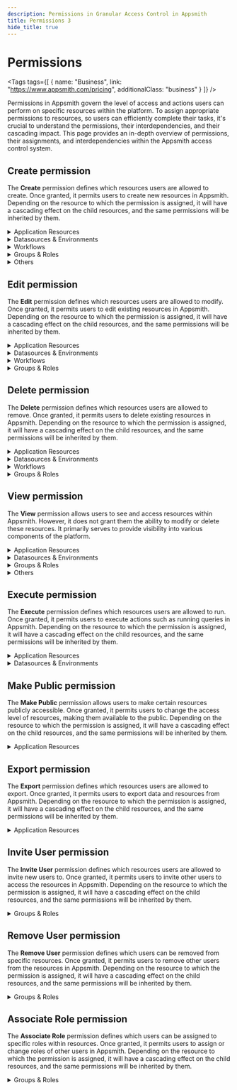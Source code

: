 ```yaml
---
description: Permissions in Granular Access Control in Appsmith
title: Permissions 3
hide_title: true
---
```


<!-- vale off -->

<div className="tag-wrapper">
 <h1>Permissions</h1>

<Tags
tags={[
{ name: "Business", link: "https://www.appsmith.com/pricing", additionalClass: "business" }
]}
/>

</div>

<!-- vale on -->

Permissions in Appsmith govern the level of access and actions users can perform on specific resources within the platform. To assign appropriate permissions to resources, so users can efficiently complete their tasks, it's crucial to understand the permissions, their interdependencies, and their cascading impact. This page provides an in-depth overview of permissions, their assignments, and interdependencies within the Appsmith access control system.

## Create permission

The **Create** permission defines which resources users are allowed to create. Once granted, it permits users to create new resources in Appsmith. Depending on the resource to which the permission is assigned, it will have a cascading effect on the child resources, and the same permissions will be inherited by them.



<details id="application-resources">
  <summary>Application Resources</summary>
  <table>
    <thead>
      <tr>
        <th>Resource</th>
        <th>Cascading Permissions</th>
        <th>Permission Impact</th>
      </tr>
    </thead>
    <tbody>
      <tr>
        <td><b>Workspace</b></td>
        <td>Edit, View, Delete, Execute</td>
        <td>Allows creating, editing, viewing, and deleting applications, pages, and queries. It also permits running queries within the given workspace.</td>
      </tr>
      <tr>
        <td><b>Application</b></td>
        <td>Edit, View, Delete, Execute</td>
        <td>Allows creating, editing, viewing, and deleting pages and queries. It also permits running queries within the given application.</td>
      </tr>
      <tr>
        <td><b>Page</b></td>
        <td>Edit, View, Delete, Execute</td>
        <td>Allows creating, editing, viewing, deleting, and running queries within the given application.</td>
      </tr>
    </tbody>
  </table>
</details>

<details>
  <summary>Datasources & Environments</summary>
  <table>
    <thead>
      <tr>
        <th>Resource</th>
        <th>Cascading Permissions</th>
        <th>Permission Impact</th>
      </tr>
    </thead>
    <tbody>
      <tr>
        <td><b>Datasources</b></td>
        <td>Edit, View, Delete, Execute</td>
        <td>Allows creating, editing, viewing, and deleting datasources. It also grants permission to run queries in all datasources within the workspace.</td>
      </tr>
      <tr>
        <td><b>Datasource</b></td>
        <td>Edit, View, Delete, Execute</td>
        <td>Allows creating, editing, viewing, and deleting the specified datasource. It also grants permission to run queries in the given datasource.</td>
      </tr>
      <tr>
        <td><b>Environments</b></td>
        <td>Edit, View, Delete, Execute</td>
        <td>Allows creating, editing, viewing, and deleting environments. It also grants permission to run queries in all environments (Production, Staging, and custom created) within the workspace.</td>
      </tr>
      <tr>
        <td><b>Environment</b></td>
        <td>Edit, View, Delete, Execute</td>
        <td>Allows creating, editing, viewing, and deleting the specified environment. It also grants permission to run queries in the given environment (Production, Staging, or custom created) within the workspace.</td>
      </tr>
    </tbody>
  </table>
</details>
<details>
  <summary>Workflows</summary>
    <table>
      <thead>
        <tr>
          <th>Resource</th>
          <th>Cascading Permissions</th>
          <th>Permission Impact</th>
        </tr>
      </thead>
      <tbody>
        <tr>
          <td><b>Workspaces</b></td>
          <td>Edit, Delete</td>
          <td>Allows adding new workflows, editing and deleting existing workflows within the Appsmith workspace.</td>
        </tr>
      </tbody>
    </table>
  </details>

<details>
  <summary>Groups & Roles</summary>
  <table>
    <thead>
      <tr>
        <th>Resource</th>
        <th>Cascading Permissions</th>
        <th>Permission Impact</th>
      </tr>
    </thead>
    <tbody>
      <tr>
        <td><b>Groups</b></td>
        <td>Edit, View, Delete, Invite User, Remove User</td>
        <td>Allows creating, editing, viewing, and deleting groups. It also allows inviting users to the instance or removing users from the instance.</td>
      </tr>
      <tr>
        <td><b>Roles</b></td>
        <td>Edit, View, Delete, Associate Role</td>
        <td>Allows creating, editing, viewing, and deleting custom roles. It also allows viewing default roles and assigning custom and default roles to users or groups.</td>
      </tr>
      <tr>
        <td><b>Custom Roles</b></td>
        <td>Edit, View, Delete, Associate Role</td>
        <td>Allows creating, editing, viewing, and deleting the specified custom role. It also allows assigning the given custom role to users or groups.</td>
      </tr>
    </tbody>
  </table>
</details>

<details>
  <summary>Others</summary>
  <table>
    <thead>
      <tr>
        <th>Resource</th>
        <th>Cascading Permissions</th>
        <th>Permission Impact</th>
      </tr>
    </thead>
    <tbody>
      <tr>
        <td><b>Workspaces</b></td>
        <td>NA</td>
        <td>When assigned to workspaces, it allows adding new workspaces to the Appsmith instance.</td>
      </tr>
    </tbody>
  </table>
</details>

## Edit permission

The **Edit** permission defines which resources users are allowed to modify. Once granted, it permits users to edit existing resources in Appsmith. Depending on the resource to which the permission is assigned, it will have a cascading effect on the child resources, and the same permissions will be inherited by them.



<details id="application-resources">
  <summary>Application Resources</summary>
  <table>
      <thead>
        <tr>
          <th>Resource</th>
          <th>Cascading Permissions</th>
          <th>Permission Impact</th>
        </tr>
      </thead>
      <tbody>
        <tr>
          <td><b>Workspace</b></td>
          <td>View, Execute</td>
          <td>Allows editing, viewing, and running queries within the given workspace.</td>
        </tr>
        <tr>
          <td><b>Application</b></td>
          <td>View, Execute</td>
          <td>Allows editing, viewing, and running queries within the given application.</td>
        </tr>
        <tr>
          <td><b>Page</b></td>
          <td>View, Execute</td>
          <td>Allows editing, viewing, and running queries within the given application.</td>
        </tr>
      </tbody>
    </table>
</details>

<details>
  <summary>Datasources & Environments</summary>
  <table>
      <thead>
        <tr>
          <th>Resource</th>
          <th>Cascading Permissions</th>
          <th>Permission Impact</th>
        </tr>
      </thead>
      <tbody>
        <tr>
          <td><b>Datasources</b></td>
          <td>View, Execute</td>
          <td>Allows editing, viewing, and running queries in all datasources within the workspace.</td>
        </tr>
        <tr>
          <td><b>Datasource</b></td>
          <td>View, Execute</td>
          <td>Allows editing, viewing, and running queries in the given datasource.</td>
        </tr>
        <tr>
          <td><b>Environments</b></td>
          <td>View, Execute</td>
          <td>Allows editing, viewing, and running queries in all environments within the workspace.</td>
        </tr>
        <tr>
          <td><b>Environment</b></td>
          <td>View, Execute</td>
          <td>Allows editing, viewing, and running queries in the given environment within the workspace.</td>
        </tr>
      </tbody>
    </table>
</details>
<details>
  <summary>Workflows</summary>
    <table>
      <thead>
        <tr>
          <th>Resource</th>
          <th>Cascading Permissions</th>
          <th>Permission Impact</th>
        </tr>
      </thead>
      <tbody>
        <tr>
          <td><b>Workspaces</b></td>
          <td>NA</td>
          <td>Allows editing existing workflows within the Appsmith workspace.</td>
        </tr>
      </tbody>
    </table>
  </details>
<details>
  <summary>Groups & Roles</summary>
  <table>
      <thead>
        <tr>
          <th>Resource</th>
          <th>Cascading Permissions</th>
          <th>Permission Impact</th>
        </tr>
      </thead>
      <tbody>
        <tr>
          <td><b>Groups</b></td>
          <td>View, Invite User, Remove User</td>
          <td>Allows editing, viewing, inviting users to, and removing users from the instance.</td>
        </tr>
        <tr>
          <td><b>Roles</b></td>
          <td>View, Associate Role</td>
          <td>Allows editing, viewing, and assigning custom and default roles to users or groups.</td>
        </tr>
        <tr>
          <td><b>Custom Roles</b></td>
          <td>View, Associate Role</td>
          <td>Allows editing, viewing, and assigning the given custom role to users or groups.</td>
        </tr>
      </tbody>
    </table>
</details>

## Delete permission

The **Delete** permission defines which resources users are allowed to remove. Once granted, it permits users to delete existing resources in Appsmith. Depending on the resource to which the permission is assigned, it will have a cascading effect on the child resources, and the same permissions will be inherited by them.


<details>
  <summary>Application Resources</summary>
  <table>
      <thead>
        <tr>
          <th>Resource</th>
          <th>Cascading Permissions</th>
          <th>Permission Impact</th>
        </tr>
      </thead>
      <tbody>
        <tr>
          <td><b>Workspace</b></td>
          <td>View, Execute</td>
          <td>Allows deleting, viewing, and running queries within the given workspace.</td>
        </tr>
        <tr>
          <td><b>Application</b></td>
          <td>View, Execute</td>
          <td>Allows deleting, viewing, and running queries within the given application.</td>
        </tr>
        <tr>
          <td><b>Page</b></td>
          <td>View, Execute</td>
          <td>Allows deleting, viewing, and running queries within the given application.</td>
        </tr>
      </tbody>
    </table>
</details>
<details>
  <summary>Datasources & Environments</summary>
  <table>
      <thead>
        <tr>
          <th>Resource</th>
          <th>Cascading Permissions</th>
          <th>Permission Impact</th>
        </tr>
      </thead>
      <tbody>
        <tr>
          <td><b>Datasources</b></td>
          <td>View, Execute</td>
          <td>Allows deleting, viewing, and running queries in all datasources within the workspace.</td>
        </tr>
        <tr>
          <td><b>Datasource</b></td>
          <td>View, Execute</td>
          <td>Allows deleting, viewing, and running queries in the given datasource.</td>
        </tr>
        <tr>
          <td><b>Environments</b></td>
          <td>View, Execute</td>
          <td>Allows deleting, viewing, and running queries in all environments within the workspace.</td>
        </tr>
        <tr>
          <td><b>Environment</b></td>
          <td>View, Execute</td>
          <td>Allows deleting, viewing, and running queries in the given environment within the workspace.</td>
        </tr>
      </tbody>
    </table>
</details>
<details>
  <summary>Workflows</summary>
    <table>
      <thead>
        <tr>
          <th>Resource</th>
          <th>Cascading Permissions</th>
          <th>Permission Impact</th>
        </tr>
      </thead>
      <tbody>
        <tr>
          <td><b>Workspaces</b></td>
          <td>NA</td>
          <td>Allows deleting existing workflows within the Appsmith workspace.</td>
        </tr>
      </tbody>
    </table>
  </details>
<details>
  <summary>Groups & Roles</summary>
  <table>
      <thead>
        <tr>
          <th>Resource</th>
          <th>Cascading Permissions</th>
          <th>Permission Impact</th>
        </tr>
      </thead>
      <tbody>
        <tr>
          <td><b>Groups</b></td>
          <td>View</td>
          <td>Allows deleting and viewing groups within the instance.</td>
        </tr>
        <tr>
          <td><b>Roles</b></td>
          <td>View, Associate Role</td>
          <td>Allows deleting, viewing, and assigning custom and default roles to users or groups.</td>
        </tr>
        <tr>
          <td><b>Custom Roles</b></td>
          <td>View, Associate Role</td>
          <td>Allows deleting, viewing, and assigning the given custom role to users or groups.</td>
        </tr>
      </tbody>
    </table>
</details>

## View permission

The **View** permission allows users to see and access resources within Appsmith. However, it does not grant them the ability to modify or delete these resources. It primarily serves to provide visibility into various components of the platform.

<details>
  <summary>Application Resources</summary>
  <table>
      <thead>
        <tr>
          <th>Resource</th>
          <th>Cascading Permissions</th>
          <th>Permission Impact</th>
        </tr>
      </thead>
      <tbody>
        <tr>
          <td><b>Workspace</b></td>
          <td>Execute</td>
          <td>Allows viewing and running queries within the given workspace.</td>
        </tr>
        <tr>
          <td><b>Application</b></td>
          <td>Execute</td>
          <td>Allows viewing and running queries within the given application.</td>
        </tr>
        <tr>
          <td><b>Page</b></td>
          <td>Execute</td>
          <td>Allows viewing and running queries within the given application.</td>
        </tr>
      </tbody>
    </table>
</details>

<details>
  <summary>Datasources & Environments</summary>
   <table>
      <thead>
        <tr>
          <th>Resource</th>
          <th>Cascading Permissions</th>
          <th>Permission Impact</th>
        </tr>
      </thead>
      <tbody>
        <tr>
          <td><b>Datasources</b></td>
          <td>Execute</td>
          <td>Allows viewing and running queries in all datasources within the workspace.</td>
        </tr>
        <tr>
          <td><b>Datasource</b></td>
          <td>Execute</td>
          <td>Allows viewing and running queries in the given datasource.</td>
        </tr>
        <tr>
          <td><b>Environments</b></td>
          <td>Execute</td>
          <td>Allows viewing and running queries in all environments within the workspace.</td>
        </tr>
        <tr>
          <td><b>Environment</b></td>
          <td>Execute</td>
          <td>Allows viewing and running queries in the given environment within the workspace.</td>
        </tr>
      </tbody>
    </table>
</details>

<details>
  <summary>Groups & Roles</summary>
  <table>
      <thead>
        <tr>
          <th>Resource</th>
          <th>Cascading Permissions</th>
          <th>Permission Impact</th>
        </tr>
      </thead>
      <tbody>
        <tr>
          <td><b>Groups</b></td>
          <td>NA</td>
          <td>Allows viewing groups within the instance.</td>
        </tr>
        <tr>
          <td><b>Roles</b></td>
          <td>Associate Role</td>
          <td>Allows viewing and assigning custom and default roles to users or groups.</td>
        </tr>
        <tr>
          <td><b>Custom Roles</b></td>
          <td>Associate Role</td>
          <td>Allows viewing and assigning the given custom role to users or groups.</td>
        </tr>
      </tbody>
    </table>
</details>

 <details>
  <summary>Others</summary>
    <table>
      <thead>
        <tr>
          <th>Resource</th>
          <th>Cascading Permissions</th>
          <th>Permission Impact</th>
        </tr>
      </thead>
      <tbody>
        <tr>
          <td><b>Audit logs</b></td>
          <td>NA</td>
          <td>Allows viewing the Appsmith instance audit logs that helps in monitoring the instance.</td>
        </tr>
      </tbody>
    </table>
  </details>

## Execute permission

The **Execute** permission defines which resources users are allowed to run. Once granted, it permits users to execute actions such as running queries in Appsmith. Depending on the resource to which the permission is assigned, it will have a cascading effect on the child resources, and the same permissions will be inherited by them.

<details id="application-resources">
  <summary>Application Resources</summary>
  <table>
      <thead>
        <tr>
          <th>Resource</th>
          <th>Cascading Permissions</th>
          <th>Permission Impact</th>
        </tr>
      </thead>
      <tbody>
        <tr>
          <td><b>Workspace</b></td>
          <td>NA</td>
          <td>Allows running queries within the given workspace.</td>
        </tr>
        <tr>
          <td><b>Application</b></td>
          <td>NA</td>
          <td>Allows running queries within the given application.</td>
        </tr>
        <tr>
          <td><b>Page</b></td>
          <td>NA</td>
          <td>Allows running queries within the given application.</td>
        </tr>
      </tbody>
    </table>
</details>

<details>
  <summary>Datasources & Environments</summary>
  <table>
      <thead>
        <tr>
          <th>Resource</th>
          <th>Cascading Permissions</th>
          <th>Permission Impact</th>
        </tr>
      </thead>
      <tbody>
        <tr>
          <td><b>Datasources</b></td>
          <td>NA</td>
          <td>Allows running queries in all datasources within the workspace.</td>
        </tr>
        <tr>
          <td><b>Datasource</b></td>
          <td>NA</td>
          <td>Allows running queries in the given datasource.</td>
        </tr>
        <tr>
          <td><b>Environments</b></td>
          <td>NA</td>
          <td>Allows running queries in all environments within the workspace.</td>
        </tr>
        <tr>
          <td><b>Environment</b></td>
          <td>NA</td>
          <td>Allows running queries in the given environment within the workspace.</td>
        </tr>
      </tbody>
    </table>
</details>

## Make Public permission

The **Make Public** permission allows users to make certain resources publicly accessible. Once granted, it permits users to change the access level of resources, making them available to the public. Depending on the resource to which the permission is assigned, it will have a cascading effect on the child resources, and the same permissions will be inherited by them.

<details>
  <summary>Application Resources</summary>
   <table>
      <thead>
        <tr>
          <th>Resource</th>
          <th>Cascading Permissions</th>
          <th>Permission Impact</th>
        </tr>
      </thead>
      <tbody>
        <tr>
          <td><b>Workspace</b></td>
          <td>View, Execute</td>
          <td>Allows making all applications publicly accessible within the given workspace, and allows viewing and running queries to view the application when applications are publicly accessible.</td>
        </tr>
        <tr>
          <td><b>Application</b></td>
          <td>View, Execute</td>
          <td>Allows making the given application publicly accessible, and allows viewing and running queries to view the application when it's publicly accessible.</td>
        </tr>
      </tbody>
    </table>
</details>

## Export permission

The **Export** permission defines which resources users are allowed to export. Once granted, it permits users to export data and resources from Appsmith. Depending on the resource to which the permission is assigned, it will have a cascading effect on the child resources, and the same permissions will be inherited by them.

<details>
  <summary>Application Resources</summary>
  <table>
      <thead>
        <tr>
          <th>Resource</th>
          <th>Cascading Permissions</th>
          <th>Permission Impact</th>
        </tr>
      </thead>
      <tbody>
        <tr>
          <td><b>Workspace</b></td>
          <td>View, Execute</td>
          <td>Allows viewing application, exporting data and resources, and running queries required to view application and exporting data within the given workspace.</td>
        </tr>
        <tr>
          <td><b>Application</b></td>
          <td>View, Execute</td>
          <td>Allows viewing application, exporting data and resources, and running queries required to view application and exporting data within the given application.</td>
        </tr>
      </tbody>
    </table>
</details>

## Invite User permission

The **Invite User** permission defines which resources users are allowed to invite new users to. Once granted, it permits users to invite other users to access the resources in Appsmith. Depending on the resource to which the permission is assigned, it will have a cascading effect on the child resources, and the same permissions will be inherited by them.

<details>
  <summary>Groups & Roles</summary>
  <table>
      <thead>
        <tr>
          <th>Resource</th>
          <th>Cascading Permissions</th>
          <th>Permission Impact</th>
        </tr>
      </thead>
      <tbody>
        <tr>
          <td><b>Groups</b></td>
          <td>View</td>
          <td>Allows viewing the groups, and inviting users to workspaces and applications within the instance.</td>
        </tr>
      </tbody>
    </table>
</details>

## Remove User permission

The **Remove User** permission defines which users can be removed from specific resources. Once granted, it permits users to remove other users from the resources in Appsmith. Depending on the resource to which the permission is assigned, it will have a cascading effect on the child resources, and the same permissions will be inherited by them.

<details>
  <summary>Groups & Roles</summary>
  <table>
      <thead>
        <tr>
          <th>Resource</th>
          <th>Cascading Permissions</th>
          <th>Permission Impact</th>
        </tr>
      </thead>
      <tbody>
        <tr>
          <td><b>Groups</b></td>
          <td>View, Invite User</td>
          <td>Allows viewing groups, inviting users to workspaces, and applications, and removing users from groups within the instance that helps removing their access to the instance.</td>
        </tr>
      </tbody>
    </table>
</details>

## Associate Role permission

The **Associate Role** permission defines which users can be assigned to specific roles within resources. Once granted, it permits users to assign or change roles of other users in Appsmith. Depending on the resource to which the permission is assigned, it will have a cascading effect on the child resources, and the same permissions will be inherited by them.

<details>
  <summary>Groups & Roles</summary>
  <table>
      <thead>
        <tr>
          <th>Resource</th>
          <th>Cascading Permissions</th>
          <th>Permission Impact</th>
        </tr>
      </thead>
      <tbody>
        <tr>
          <td><b>Roles</b></td>
          <td>NA</td>
          <td>Allows assigning default and custom roles to users within the instance.</td>
        </tr>
        <tr>
          <td><b>Custom Roles</b></td>
          <td>NA</td>
          <td>Allows assigning the given custom role to users within the instance.</td>
        </tr>
      </tbody>
    </table>
</details>